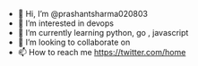 - 👋 Hi, I’m @prashantsharma020803
- 👀 I’m interested in devops
- 🌱 I’m currently learning python, go , javascript
- 💞️ I’m looking to collaborate on 
- 📫 How to reach me https://twitter.com/home

<!---
prashantsharma020803/prashantsharma020803 is a ✨ special ✨ repository because its `README.md` (this file) appears on your GitHub profile.
You can click the Preview link to take a look at your changes.
--->
